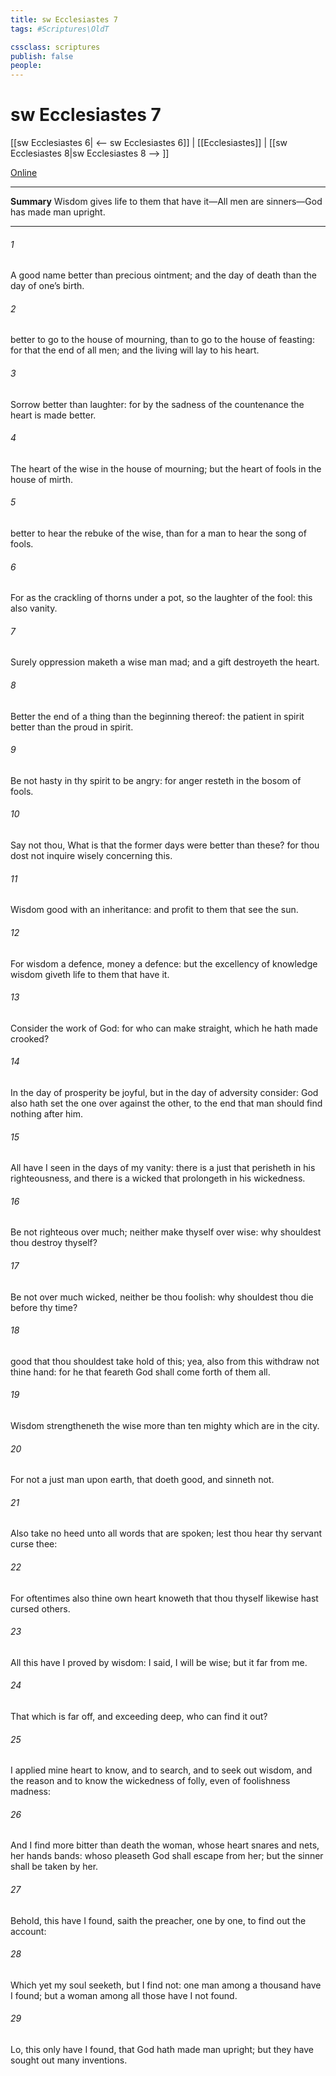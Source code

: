 ```yaml
---
title: sw Ecclesiastes 7
tags: #Scriptures\OldT

cssclass: scriptures
publish: false
people:
---
```


# sw Ecclesiastes 7
[[sw Ecclesiastes 6| <-- sw Ecclesiastes 6]] | [[Ecclesiastes]] | [[sw Ecclesiastes 8|sw Ecclesiastes 8 --> ]]

[Online](https://churchofjesuschrist.org/study/scriptures/ot/eccl/7?lang=eng)

---
__Summary__
Wisdom gives life to them that have it—All men are sinners—God has made man upright.

---
###### 1 
A good name  better than precious ointment; and the day of death than the day of one’s birth.

###### 2 
 better to go to the house of mourning, than to go to the house of feasting: for that  the end of all men; and the living will lay  to his heart.

###### 3 
Sorrow  better than laughter: for by the sadness of the countenance the heart is made better.

###### 4 
The heart of the wise  in the house of mourning; but the heart of fools  in the house of mirth.

###### 5 
 better to hear the rebuke of the wise, than for a man to hear the song of fools.

###### 6 
For as the crackling of thorns under a pot, so  the laughter of the fool: this also  vanity.

###### 7 
Surely oppression maketh a wise man mad; and a gift destroyeth the heart.

###### 8 
Better  the end of a thing than the beginning thereof:  the patient in spirit  better than the proud in spirit.

###### 9 
Be not hasty in thy spirit to be angry: for anger resteth in the bosom of fools.

###### 10 
Say not thou, What is  that the former days were better than these? for thou dost not inquire wisely concerning this.

###### 11 
Wisdom  good with an inheritance: and  profit to them that see the sun.

###### 12 
For wisdom  a defence,  money  a defence: but the excellency of knowledge  wisdom giveth life to them that have it.

###### 13 
Consider the work of God: for who can make  straight, which he hath made crooked?

###### 14 
In the day of prosperity be joyful, but in the day of adversity consider: God also hath set the one over against the other, to the end that man should find nothing after him.

###### 15 
All  have I seen in the days of my vanity: there is a just  that perisheth in his righteousness, and there is a wicked  that prolongeth  in his wickedness.

###### 16 
Be not righteous over much; neither make thyself over wise: why shouldest thou destroy thyself?

###### 17 
Be not over much wicked, neither be thou foolish: why shouldest thou die before thy time?

###### 18 
 good that thou shouldest take hold of this; yea, also from this withdraw not thine hand: for he that feareth God shall come forth of them all.

###### 19 
Wisdom strengtheneth the wise more than ten mighty  which are in the city.

###### 20 
For  not a just man upon earth, that doeth good, and sinneth not.

###### 21 
Also take no heed unto all words that are spoken; lest thou hear thy servant curse thee:

###### 22 
For oftentimes also thine own heart knoweth that thou thyself likewise hast cursed others.

###### 23 
All this have I proved by wisdom: I said, I will be wise; but it  far from me.

###### 24 
That which is far off, and exceeding deep, who can find it out?

###### 25 
I applied mine heart to know, and to search, and to seek out wisdom, and the reason  and to know the wickedness of folly, even of foolishness  madness:

###### 26 
And I find more bitter than death the woman, whose heart  snares and nets,  her hands  bands: whoso pleaseth God shall escape from her; but the sinner shall be taken by her.

###### 27 
Behold, this have I found, saith the preacher,  one by one, to find out the account:

###### 28 
Which yet my soul seeketh, but I find not: one man among a thousand have I found; but a woman among all those have I not found.

###### 29 
Lo, this only have I found, that God hath made man upright; but they have sought out many inventions.

